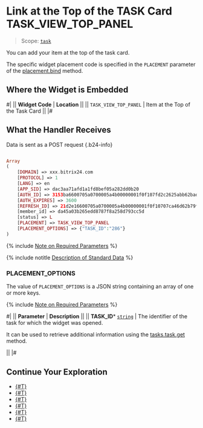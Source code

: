 # Link at the Top of the TASK Card TASK_VIEW_TOP_PANEL

> Scope: [`task`](../../scopes/permissions.md)

You can add your item at the top of the task card.

The specific widget placement code is specified in the `PLACEMENT` parameter of the [placement.bind](../placement-bind.md) method.

## Where the Widget is Embedded

#|
|| **Widget Code** | **Location** ||
|| `TASK_VIEW_TOP_PANEL` | Item at the Top of the Task Card ||
|#

## What the Handler Receives

Data is sent as a POST request {.b24-info}

```php

Array
(
    [DOMAIN] => xxx.bitrix24.com
    [PROTOCOL] => 1
    [LANG] => en
    [APP_SID] => dac3aa71afd1a1fd8bef05a282dd0b20
    [AUTH_ID] => 3153ba6600705a0700005a4b00000001f0f107fd2c2625abb62bad95fe9b37a0d1fbb6
    [AUTH_EXPIRES] => 3600
    [REFRESH_ID] => 21d2e16600705a0700005a4b00000001f0f10707ca46d62b79fcd8d19a8c614e621226
    [member_id] => da45a03b265edd8787f8a258d793cc5d
    [status] => L
    [PLACEMENT] => TASK_VIEW_TOP_PANEL
    [PLACEMENT_OPTIONS] => {"TASK_ID":"286"}
)

```

{% include [Note on Required Parameters](../../../_includes/required.md) %}

{% include notitle [Description of Standard Data](../_includes/widget_data.md) %}

### PLACEMENT_OPTIONS

The value of `PLACEMENT_OPTIONS` is a JSON string containing an array of one or more keys.

{% include [Note on Required Parameters](../../../_includes/required.md) %}

#|
|| **Parameter** | **Description** ||
|| **TASK_ID***
[`string`](../../data-types.md) | The identifier of the task for which the widget was opened.

It can be used to retrieve additional information using the [tasks.task.get](../../tasks/tasks-task-get.md) method.

||
|#

## Continue Your Exploration

- [{#T}](../placement-bind.md)
- [{#T}](../ui-interaction/index.md)
- [{#T}](../ui-interaction/crm-card.md)
- [{#T}](../../../settings/interactivity/index.md)
- [{#T}](../open-application.md)
- [{#T}](../open-path.md)